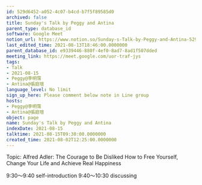 ```yaml
---
id: 529d6452-a052-4c07-b4cd-b7f5f89585d0
archived: false
title: Sunday's Talk by Peggy and Antina
parent_type: database_id
software: Google Meet
notion_url: https://www.notion.so/Sunday-s-Talk-by-Peggy-and-Antina-529d6452a0524c07b4cdb7f5f89585d0
last_edited_time: 2021-08-13T18:46:00.0000000
parent_database_id: e9339446-880f-4ef0-8ad7-8ad1f507dded
meeting_link: https://meet.google.com/uor-traf-jys
tags:
- Talk
- 2021-08-15
- Peggy@李明霈
- Antina@張庭瑄
language_level: No limit
sign_up_here: Please comment below note in Line group
hosts:
- Peggy@李明霈
- Antina@張庭瑄
object: page
name: Sunday's Talk by Peggy and Antina
indexDate: 2021-08-15
talktime: 2021-08-15T09:30:00.0000000
created_time: 2021-08-02T12:25:00.0000000
---
```


Topic: Alfred Adler: The Courage to Be Disliked
How to Free Yourself, Change Your Life and Achieve Real Happiness

9:30～9:40 self-introduction
9:40～10:30 discussing


